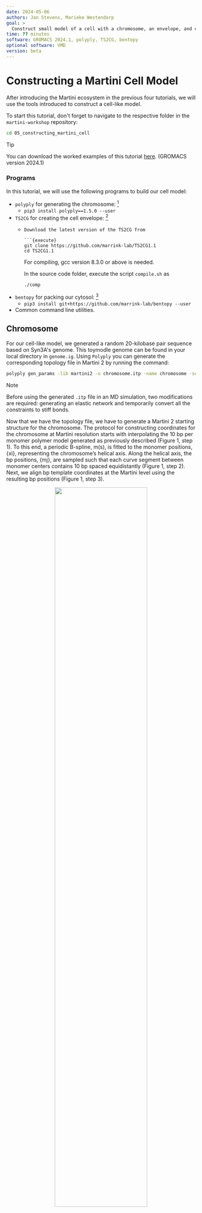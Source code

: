 ```yaml
---
date: 2024-05-06
authors: Jan Stevens, Marieke Westendorp
goal: >
  Construct small model of a cell with a chromosome, an envelope, and cytosolic proteins and metabolites.
time: ?? minutes
software: GROMACS 2024.1, polyply, TS2CG, bentopy
optional software: VMD
version: beta
---
```


# Constructing a Martini Cell Model

After introducing the Martini ecosystem in the previous four tutorials, we will use the tools introduced to construct a cell-like model. 

To start this tutorial, don't forget to navigate to the respective folder in the `martini-workshop` repository:

```sh
cd 05_constructing_martini_cell
```

> [!TIP]
> You can download the worked examples of this tutorial [here](...). (GROMACS version 2024.1)  

### Programs

In this tutorial, we will use the following programs to build our cell model:

- `polyply` for generating the chromosome: [^polyply]
	- `pip3 install polyply==1.5.0 --user`
- `TS2CG` for creating the cell envelope: [^TS2CG]
	- 	```
		Download the latest version of the TS2CG from

		```{execute}
		git clone https://github.com/marrink-lab/TS2CG1.1
		cd TS2CG1.1
		```
		
		For compiling, gcc version 8.3.0 or above is needed.
		
		In the source code folder, execute the script `compile.sh` as
		
		```{execute}
		./comp
		```
- `bentopy` for packing our cytosol: [^bentopy]
	- `pip3 install git+https://github.com/marrink-lab/bentopy --user`
- Common command line utilities.

## Chromosome

For our cell-like model, we generated a random 20-kilobase pair sequence based on Syn3A's genome. This toymodle genome can be found in your local directory in `genome.ig`.
Using `Polyply` you can generate the corresponding topology file in Martini 2 by running the command:

```sh {execute}
polyply gen_params -lib martini2 -o chromosome.itp -name chromosome -seqf genome.ig -dsdna
```

>[!NOTE]
>Before using the generated `.itp` file in an MD simulation, two modifications are required: generating an elastic network and temporarily convert all the constraints to stiff bonds.

Now that we have the topology file, we have to generate a Martini 2 starting structure for the chromosome. The protocol for constructing coordinates for the chromosome at Martini resolution starts with interpolating the 10 bp per monomer polymer model generated as previously described (Figure 1, step 1). To this end, a periodic B-spline, m(s), is fitted to the monomer positions, {xi}, representing the chromosome’s helical axis. Along the helical axis, the bp positions, {mj}, are sampled such that each curve segment between monomer centers contains 10 bp spaced equidistantly (Figure 1, step 2). Next, we align bp template coordinates at the Martini level using the resulting bp positions (Figure 1, step 3).

<div align="center">
<img src="../figures/05_dsDNA_forwardmapping.png" width="70%"/>
</div>

*__Figure 1: Martini backmapping protocol__ Schematic of the steps in the protocol used to generate coordinates in the Martini representation. By backmapping a dsDNA polymer model, the protocol efficiently creates a near-atomistic model of the entire chromosome.*

To generate the Martini 2 model of our chromosome, we give as an input the subsampled chromosome coordinates in the file `coords.dat`. To convert this to a Martini 2 model of the chromosome model, you can run:

```sh {execute}
polyply gen_coords -p topol.top -box 120 120 120 -o chromosome.gro -lib martini2 -bm_fudge 1.0 -bm_mode by-frame -mc coords.oxdna
```

> ![NOTE]
> This step may require quite some time to read the chromosome topology (it is quite large). For the tutorial's sake, we will continue using the prepared output of this command, which is provided in the current directory.

<div id="image-table">
    <table>
	    <tr>
    	    <td style="padding:10px" align="center">
                <img src="../figures/05_bead_positions.png"  width="70%"/>
      	    </td>
    	    <td style="padding:10px" align="center">
                <img src="../figures/05_bp_positions.png" width="70%"/>
            </td>
        </tr>
        <tr></tr>
        <tr>
   	 	    <td style="padding:10px" align="center" colspan="3">
				<img src="../figures/05_chromosome.png" width="50%"/>
      	    </td>
        </tr>
    </table>
</div>

*__Figure 3: Cell chromosome__ Top left: A render of the initial structure of the mesoscale chromosome model generated by bTreeChromo. Top right: The subsampled one bead-per-base chromosome model used during backmapping. Bottom: The backmapped Martini 2 model of the cell chromosome using **Polyply**.*

To verify that the building step was successful, inspect the generated `chromosome.gro` file in VMD.

## Envelope

The next step in our cell modeling process is constructing the cell envelope. Luckily for us, the cell envelope of the Syn3A is known to be almost spherical, which makes modeling the membrane quite simple. For the membrane, we use a spherical triangulated mesh scaled to encapsulate the previously generated chromosome. The membrane composition in our model represents an experimental lipidomics composition. For simplicity, we have chosen a minimal lipid diet. The corresponding triangulated surface file (`tsi`) and membrane builder settings file (`.str`) are provided in the current directory. 

The `tsi` file also defines the vertices on which to place the membrane proteins present in the lipid membrane. In the current directory, we prepared a folder (`proteins/membrane_proteins`) containing the structure of a selection of membrane proteins present in the Syn3A. Our chosen set of membrane proteins includes ATP synthase, magnesium transporter, calcium transporter, and potassium transporter.

### Pointillism

The _TS2CG_ protocol should be somewhat familiar; as a first step, we subsample the mesh to have enough points for all the lipids. Perform the pointillism step by running:

```sh {execute}
PLM -TSfile sphere.tsi -Mashno 3 -bilayerThickness 2.0
```

### Backmap to Martini2

The next step in the _TS2CG_ protocol is performing the membrane building. Place the lipids and proteins by running:

```sh {execute}
PCG -str input.str -Bondlength 0.2 -LLIB Martini2.LIB -defout vesicle
```

<div align="center">
<img src="../figures/05_envelope.png" width="70%"/>
</div>

*__Figure 4: Cell envelope__ A render of the initial structure of the cell envelope generated by **TS2CG**.*

To verify that the building step was successful, inspect the generated `vesicle.gro` file in VMD.

## Cytosol

Now that we have a structure for the chromosome and the cell's envelope, we can bring the structures together.
Inside of the cell envelope, we want to model the cytosol.
We will place the chromosome into this compartment, and we want to fill the remaining space with protein and metabolites.
For these steps, we will use a tool that we have developed, called **bentopy**.

**bentopy** is a tool for packing molecules in spaces.
Through a spectral space reduction scheme combined with a random-placement strategy, **bentopy** can quickly set up well-stirred systems of any number of input structures.
One of its goals is to enable packing of large spaces in a user-friendly and performance-conscious manner.

Its central subcommand is **bentopy pack**, which takes an input file which specifies a space and a list of structures, and places these structures within the space.
The placements are stored in a placement list that associates the placed structures with their rotations and positions.
A space can be configured using voxel masks that define the regions where placement is allowed.
The structures are provided as a list of entries that include a name, path, and the desired number of placed instances.

The **bentopy render** subcommand creates a structure file (and topology file) from the placement list that is written by **bentopy pack**.

To create the masks that define a space, **bentopy mask** is available, which can be used to identify and select different compartments in a provided structure.
The masks are represented as compressed boolean numpy arrays (`.npz`), which provide a very flexible interface for defining these spaces.
The `mask` subcommand is a convenient interface for setting up these compressed arrays.
But since any boolean Numpy array can be saved as a valid mask, there are many other possibilities for setting these up for more specialized applications.

An additional convenient tool is provided by **bentopy grocat**.
As its name suggests, this subcommand concatenates `.gro` files.
Doing this by other means requires minimal effort, but this command provides an additional ability to replace the residue names of all particles in a provided file with some other identifier.
This new residue name is set by appending `:<name>` to the file path to apply this name to.
This can be a very useful or even necessary step for mesoscale models in distinguishing between large sets of particles and structures.

### Create a mask

First, we merge the chromosome model with the membrane model.
This allows us to define a space based on the inside of this merged model in the next step.
After the paths to the chromosome and membrane structures, we can set the residue names for each of the beads in those files with the `:<name>` notation.
For all atoms in the `chromosome.gro` structure, we set the residue names to `CHROM` and for `membrane.gro` we set them to `MEM`.
The output file is specified with the `-o`/`--output` flag.

```sh {execute}
bentopy grocat chromosome.gro:CHROM membrane.gro:MEM -o chromosome_membrane.gro
```

This merged model consists of the chromosome and the envelope around it.
With **bentopy mask**, we can select the _inside_ of this compartment.
When we use notions like inside and outside in conversation, we have a very strong sense of what that means.
Yet, defining the distinction of such compartments in a computational workflow can be tough.
The [mdvcontainment][mdvc] package provides a powerful and robust way of making this distinction, even in periodic systems.
The **mask** subcommand wraps _mdvcontainment_ to quickly create masks that serve as input for the packing process.

We are interested in the space inside our vesicle but want to exclude the chromosome.
To select this space from the merged `chromosome_membrane.gro` model.
This command operates in an interactive mode by default,[^bentopy-mask_interactive], which allows you to load and process the structure once and select compartments while it is held in memory.

To inspect the labels that are given to different regions of the space, we can give a path to the `-b`/`--inspect-labels-path` flag.
A `.gro` file in which beads are placed at the center of each voxel considered by _mdvcontainment_ will be written to that path.
Each of the beads is named according to its compartment label.
By selecting these different labels in a molecule viewer, you can find the exact space you are interested in.

However, in most cases where some inner compartment is desired from a simple system this is not required.
This also happens to be the case for us, in this example.
The `--autofill` flag instructs **mask** to automatically select all _innermost_ compartments.
To understand which spaces this flag selects, you can imagine a nested doll.
In a nested doll, the `--autofill` flag will select the space inside the innermost doll.

We write the resulting mask to `mask.npz`.
As mentioned above, this is simply a compressed boolean numpy array.
Any other means of creating such an array of the expected size would work as well---the **mask** subcommand merely serves as a convenient tool for setting these voxel masks up for most cases.

```sh {execute}
bentopy mask --inspect-labels-path labels.gro --autofill chromosome_membrane.gro mask.npz
```

In the output for this command, you may have noticed two parameters that we have not discussed yet.
For our case, the default 1.0 nm _containment resolution_ and 0.5 nm _mask resolution_ are appropriate, but they can also be overwritten.

- `--containment-resolution 1.0`: set the _containment resolution_ to some value in nm.
  This parameter sets the resolution that is used during the mdvcontainment procedure.
  If it is very low, the boundaries between compartments may not be distinguished properly, leading to fewer and unexpectedly merged compartments.
  On the other hand, if the value is too high, detail gets lost and small (parts of) compartments may not be detected.
- `--mask-resolution 0.5`: set the _mask resolution_ to some value in nm.
  When the output mask is written, its resolution and size must match those specified in the input configuration file for **bentopy pack**.

Though we used the `--autofill` flag to pick the inner compartment automatically, it can still be helpful and interesting to inspect the `labels.gro` file.
When loaded into a molecule viewer, the different label groups can be selected according to their atom name.
For instance, in VMD, the selection `name "-1"` will show the inside of the vesicle in our case, the envelope can be selected with `name "1"`, and `name "-2"` selects the outside.
Note that the quotes are necessary for correctly selecting negative-numbered labels.

[^bentopy-mask_interactive]: For automated applications, the `--no-interactive`
flag can be set to require the specification of all parameters through command
line arguments and with no input at runtime.

<div id="image-table">
    <table>
	    <tr>
    	    <td style="padding:10px" width="50%">
                <img src="../figures/05_chromosome_and_envelope.png"/>
      	    </td>
    	    <td style="padding:10px" width="50%" float="center">
                <img src="../figures/05_mask.png" width="100%"/>
            </td>
        </tr>
    </table>
</div>

*__Figure 5: Steps of creating a packing mask__ Left panel: The structure, i.e. the chromosome and
eveleope, in which we want to pack our cytosol. Right panel: Visualisation of the mask generated by `bentopy mask`.
The image shows three distinct regions, the occupied space in our system (green), the empty space
**inside** of the structure (blue) and the empty space **outside** the structure (grey).*

### Pack the cell

With this mask ready, we can already move on to packing that space with protein and metabolites.
In order to specify what objects we want place in which space, we need to create an input file.

Let's learn how `cytosol_input.json` is set up.

#### The _space_ section

To define the space in which the placement procedure will take place, we must set the following fields:

- _size_: a three-integer list describing the dimensions of the space in nm, (_x_, _y_, _z_) order.
  Note that this _size_ must match the nm dimensions of the mask we just set up.
- _resolution_: the size of the voxels in nm that are used to represent the space internally.
  Note that the _resolution_ must match the _mask resolution_ that was used in setting up the mask.
- _compartments_: a list of compartments. A compartment has the following structure:
    - _id_: a name for the compartment.
    - One of the following two options:
        - _voxels_: provide the _path_ to a voxel mask (any compressed boolean numpy array, `.npz`).
        - _shape_: use an analytical function to set up the internal voxel mask.
          Takes the name of a shape from the following options: "spherical", "cuboid", "none".
          (Note that this option is very likely to change.)

```json
{
	"space": {
		"size": [120, 120, 120],
		"resolution": 0.5,
		"compartments": [
			{
				"id": "cytosol",
				"voxels": {
					"path": "mask.npz"
				}
			}
		]
	},
```

#### The _output_ section

In the _output_ section, we can specify what information should be associated with the placement and where the output should be written to.
As is explained in detail later, the output of **bentopy pack** is not the final structure.
Instead, an intermediate instance-based list of placements is written out a file we call the _placement list_.
The _output_ section takes the following information:

- _title_: the name of this placement. This will become the title of the placement list.
- _dir_: the directory to which the output files are placed.
- _topol_includes_: a list of files that will be included in the topology (`.top`) file rendered from the placement list.

```json
	"output": {
		"title": "workshop_cell",
		"dir": "outputs",
		"topol_includes": [
			"martini_v2.1-dna.itp",
			"martini_v2.0_ions.itp",
			"chromosome.itp",
			"metabolites.itp",
			"cytosolic_proteins.itp",
			"membrane_proteins.itp",
			"lipids.itp"
		]
	},
```

#### The _segments_ section

All structures we want to place must be listed in the _segments_ section.
Each segment definition has the following fields:

- _name_: a name for the structure corresponding to its definition in the `.itp` files defined above in the _output.topol_includes_ field.
  Since this _name_ will be used to write the top file, it is important to set it up correctly here.
- _path_: the path to the relevant structure file (`.pdb` or `.gro`).
- _number_: an integer value that represents the number of desired placements for this structure.
- _compartments_: a list of the compartments where this structure may be placed. In our case, this is the `"cytosol"` compartment for all of these structures.

It is common to place this section last since it tends to be long.

```json
	"segments": [
		{
			"name": "syn539",
			"path": "structures/proteins/syn539_cg.pdb",
			"number": 50,
			"compartments": [ "cytosol" ]
		},
        // More cg protein structures...
		{
			"name": "syn6",
			"path": "structures/proteins/syn6_cg.pdb",
			"number": 50,
			"compartments": [ "cytosol" ]
		}
	]
}
```

<details>
<summary>The full `cytosol_input.json` file.</summary>

```json
{
	"space": {
		"size": [120, 120, 120],
		"resolution": 0.5,
		"compartments": [ { "id": "cytosol",
				"voxels": {
					"path": "mask.npz"
				}
			}
		]
	},
	"output": {
		"title": "workshop_cell",
		"dir": "outputs",
		"topol_includes": [
			"martini_v2.1-dna.itp",
			"martini_v2.0_ions.itp",
			"chromosome.itp",
			"metabolites.itp",
			"cytosolic_proteins.itp",
			"membrane_proteins.itp",
			"lipids.itp"
		]
	},
	"segments": [
		{
			"name": "syn539",
			"path": "structures/proteins/syn539_cg.pdb",
			"number": 50,
			"compartments": [ "cytosol" ]
		},
		{
			"name": "syn804",
			"path": "structures/proteins/syn804_cg.pdb",
			"number": 50,
			"compartments": [ "cytosol" ]
		},
		{
			"name": "syn637",
			"path": "structures/proteins/syn637_cg.pdb",
			"number": 50,
			"compartments": [ "cytosol" ]
		},
		{
			"name": "syn163",
			"path": "structures/proteins/syn163_cg.pdb",
			"number": 50,
			"compartments": [ "cytosol" ]
		},
		{
			"name": "syn451",
			"path": "structures/proteins/syn451_cg.pdb",
			"number": 50,
			"compartments": [ "cytosol" ]
		},
		{
			"name": "syn305",
			"path": "structures/proteins/syn305_cg.pdb",
			"number": 50,
			"compartments": [ "cytosol" ]
		},
		{
			"name": "syn353",
			"path": "structures/proteins/syn353_cg.pdb",
			"number": 50,
			"compartments": [ "cytosol" ]
		},
		{
			"name": "syn220",
			"path": "structures/proteins/syn220_cg.pdb",
			"number": 50,
			"compartments": [ "cytosol" ]
		},
		{
			"name": "syn407",
			"path": "structures/proteins/syn407_cg.pdb",
			"number": 50,
			"compartments": [ "cytosol" ]
		},
		{
			"name": "syn809",
			"path": "structures/proteins/syn809_cg.pdb",
			"number": 50,
			"compartments": [ "cytosol" ]
		},
		{
			"name": "syn447",
			"path": "structures/proteins/syn447_cg.pdb",
			"number": 50,
			"compartments": [ "cytosol" ]
		},
		{
			"name": "syn260",
			"path": "structures/proteins/syn260_cg.pdb",
			"number": 50,
			"compartments": [ "cytosol" ]
		},
		{
			"name": "syn308",
			"path": "structures/proteins/syn308_cg.pdb",
			"number": 50,
			"compartments": [ "cytosol" ]
		},
		{
			"name": "syn95",
			"path": "structures/proteins/syn95_cg.pdb",
			"number": 50,
			"compartments": [ "cytosol" ]
		},
		{
			"name": "syn661",
			"path": "structures/proteins/syn661_cg.pdb",
			"number": 50,
			"compartments": [ "cytosol" ]
		},
		{
			"name": "syn348",
			"path": "structures/proteins/syn348_cg.pdb",
			"number": 50,
			"compartments": [ "cytosol" ]
		},
		{
			"name": "syn79",
			"path": "structures/proteins/syn79_cg.pdb",
			"number": 50,
			"compartments": [ "cytosol" ]
		},
		{
			"name": "syn142",
			"path": "structures/proteins/syn142_cg.pdb",
			"number": 50,
			"compartments": [ "cytosol" ]
		},
		{
			"name": "syn297",
			"path": "structures/proteins/syn297_cg.pdb",
			"number": 50,
			"compartments": [ "cytosol" ]
		},
		{
			"name": "syn6",
			"path": "structures/proteins/syn6_cg.pdb",
			"number": 50,
			"compartments": [ "cytosol" ]
		}
	]
}
```

</details>

#### Packing

Now that we have our input file, we can move on to actually packing the cell.
We provide the following command line options:

- `--rearrange`: order the specified segments according to the voxel volume they occupy, placing the largest structures first and the smallest structures last.
  This rearrangement is a heuristic to improve the quality of the packing.
  When a number of small structures are placed first, large structures may be hard to place even when enough voxel volume is available.
  If this flag is not set, the user-provided order from the input file is respected.
- `--seed 5172`: set the random number generator seed.
  Since **bentopy pack** places according to a random sampling scheme, we must set a seed to make the placements deterministic.
- `--rotations 3`: the number of random rotations to sample for each listed segment.
  For instance, if the desired placement number for some segment is set to 30, and the number of rotations is set to 3, ten placements will be made for each of the three random rotations (unless the space is full and placement is obstructed).

```sh {execute}
bentopy pack --rearrange --seed 5172 --rotations 3 cytosol_input.json
```

As we specified in the _output_ section of the input configuration, the placements that are determined during the packing procedure will be written to the `outputs` directory as an instance-based list.
In this list, each structure is matched with each rotations and all its associated translations (structure center positions).

<details>
<summary>
Writing the placements to such an intermediate file format has several advantages.
</summary>

- No time is spent waiting for costly formatting and disk writes during packing.
- Representing the placement of a larger structure as a simple translation and rotation minimizes memory overhead. Storing all particles for the placed structures can take up considerable memory at large scales.
The lightweight placement list file is trivial to transfer, while a rendered structure file may be very large and slow to send around.
- Inspecting a full structure file can be slow or even prohibitive. Rendering only a part of the beads involved or even only one bead per structure instance based on the placement list can be very helpful in such cases. (See the command's usage information about the `--mode` option.)
- The final structure can be rendered very quickly. **bentopy render**, which renders the placement list to a structure file is a stand-alone, optimized executable written in a very fast language.
</details>

### Render the cell to `.gro`

Convert the placements list to a `.gro` file

With the `-t`/`--topology` flag, we specify a path to write a topology file to, based on the placement list.
As you may recall, the _name_ field for each segment entry will be used as the identifier for each structure in the topology file.
We render the structure to `cytosol.gro`.

```sh {execute}
bentopy render -t topol.top outputs/workshop_cell_placements.json cytosol.gro
```

## Assemble Cell

We will use **bentopy grocat** a final time to combine our cytosol with the chromosome-membrane structure we created earlier.
Since the `chromosome_membrane.gro` structure was already labeled with the `CHROM` and `MEM` labels, we will not set a residue name for that structure.
To properly distinguish the atoms from `cytosol.gro` in the final structure, we label them with the `CYT` residue name.
The final structure is written to `cell.gro`.

```sh {execute}
bentopy grocat chromosome_membrane.gro cytosol.gro:CYT -o cell.gro
```

<div id="image-table">
    <table>
	    <tr>
    	    <td style="padding:10px" width="50%">
                <img src="../figures/05_cytosolic_proteins.png"/>
      	    </td>
    	    <td style="padding:10px" width="50%" float="center">
                <img src="../figures/cell.png"/>
            </td>
        </tr>
    </table>
</div>

*__Figure 6: Steps of packig the cell__ Left panel: A render of only the cytosolic proteins that
have been packed inside of the predifined mask. Right panel: The final cell structure after
concatonating togheter the chromosome, envelope and cytosol.*

## References

[^mdvc]: https://github.com/BartBruininks/mdvcontainment
[^TS2CG]: Pezeshkian, W., König, M., Wassenaar, T.A. et al. Backmapping triangulated surfaces to coarse-grained membrane models. Nat Commun 11, 2296 (2020). https://doi.org/10.1038/s41467-020-16094-y
[^polyply]: Grünewald, F., Alessandri, R., Kroon, P.C. et al. Polyply; a python suite for facilitating simulations of macromolecules and nanomaterials. Nat Commun 13, 68 (2022). https://doi.org/10.1038/s41467-021-27627-4
[^bentopy]: https://github.com/marrink-lab/bentopy


